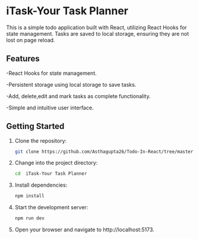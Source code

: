 # iTask-Your Task Planner 

This is a simple todo application built with React, utilizing React Hooks for state management. Tasks are saved to local storage, ensuring they are not lost on page reload.

## Features

-React Hooks for state management.

-Persistent storage using local storage to save tasks.

-Add, delete,edit and mark tasks as complete functionality.

-Simple and intuitive user interface.

## Getting Started

1. Clone the repository:

    ```bash
    git clone https://github.com/Asthagupta26/Todo-In-React/tree/master
    ```

2. Change into the project directory:

    ```bash
    cd  iTask-Your Task Planner
    ```

3. Install dependencies:

    ```bash
    npm install
    ```

4. Start the development server:

    ```bash
    npm run dev
    ```

5. Open your browser and navigate to http://localhost:5173.





